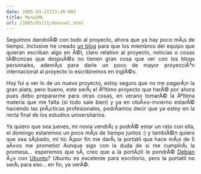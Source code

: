 ```yaml
---
date: 2005-03-21T22:49:00Z
title: MonoUML
url: /2005/03/21/monouml.html
---
```


<div style="clear:both;"></div>
<p align="justify">Seguimos dandolÃ© con todo al proyecto, ahora que ya hay poco mÃ¡s de tiempo. Inclusive he creado <a href="http://monouml.blogspot.com">un blog</a> para que los miembros del equipo que quieran escriban algo en Ã©l, claro relativo al proyecto, noticias o cosas tÃ©cnicas que despuÃ©s no tienen gran cosa que ver con los blogs personales, ademÃ¡s para darle un poco de mayor proyecciÃ³n internacional al proyecto lo escribiremos en inglÃ©s.</p>
<p align="justify">Hoy fui a ver lo de un nuevo proyecto, estoy seguro que no me pagarÃ¡n la gran plata, pero bueno, este serÃ¡ el Ãºltimo proyecto que harÃ© por ahora pues debo prepararme para otras cosas, en verano tomarÃ© la Ãºltima materia que me falta (si todo sale bien) y ya en otoÃ±o-invierno estarÃ© haciendo las prÃ¡cticas profesionales, podrÃ­amos decir que ya estoy en la recta final de los estudios universitarios.</p>
<p align="justify">Ya quiero que sea jueves, mi novia vendrÃ¡ y podrÃ© estar un rato con ella, el domingo estaremos un poco mÃ¡s de tiempo juntos :) y tambiÃ©n quiero que sea sÃ¡bado, mi tio Â¡por fin me darÃ¡ la portatil que hace mÃ¡s de 5 aÃ±os me prometio! Aunque sigo con la duda de si me cumplirÃ¡ la promesa... esperemos que sÃ­, creo que a la portÃ¡til le pondrÃ© <a href="http://ftp.acc.umu.se/pub/cd-images/debian-weekly/torrents/i386/">Debian</a> Â¿o con <a href="http://www.ubuntulinux.org">Ubuntu</a>? Ubuntu es excelente para escritorio, pero la portatil no serÃ¡ para eso... en fin, ya verÃ©.</p>
<div style="clear:both; padding-bottom: 0.25em;"></div>
